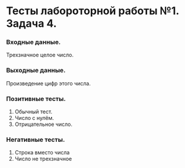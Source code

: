 # Тесты лабороторной работы №1. Задача 4.

### Входные данные.
Трехзначное целое число.

### Выходные данные.
Произведение цифр этого числа.

### Позитивные тесты.
1. Обычный тест.
2. Число с нулём.
3. Отрицательное число.

### Негативные тесты.
1. Строка вместо числа
2. Число не трехзначное
